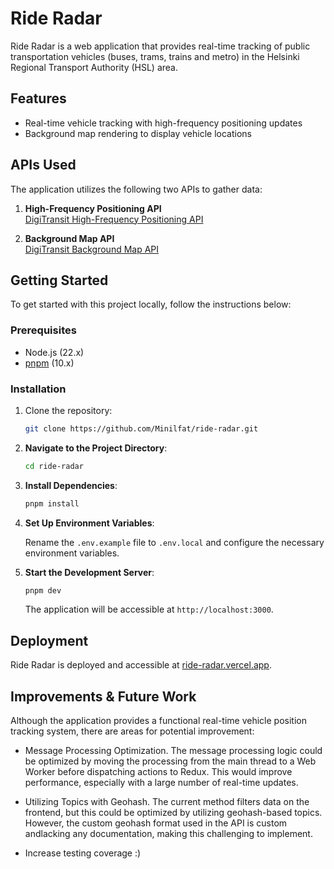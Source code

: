 # Ride Radar

Ride Radar is a web application that provides real-time tracking of public transportation vehicles (buses, trams, trains and metro) in the Helsinki Regional Transport Authority (HSL) area.

## Features

- Real-time vehicle tracking with high-frequency positioning updates
- Background map rendering to display vehicle locations

## APIs Used

The application utilizes the following two APIs to gather data:

1. **High-Frequency Positioning API**  
   [DigiTransit High-Frequency Positioning API](https://digitransit.fi/en/developers/apis/5-realtime-api/vehicle-positions/high-frequency-positioning/)

2. **Background Map API**  
   [DigiTransit Background Map API](https://digitransit.fi/en/developers/apis/4-map-api/background-map/)

## Getting Started

To get started with this project locally, follow the instructions below:

### Prerequisites

- Node.js (22.x)
- [pnpm](https://pnpm.io/installation#using-corepack) (10.x)

### Installation

1. Clone the repository:

   ```bash
   git clone https://github.com/Minilfat/ride-radar.git
   ```

2. **Navigate to the Project Directory**:

   ```bash
   cd ride-radar
   ```

3. **Install Dependencies**:

   ```bash
   pnpm install
   ```

4. **Set Up Environment Variables**:

   Rename the `.env.example` file to `.env.local` and configure the necessary environment variables.

5. **Start the Development Server**:

   ```bash
   pnpm dev
   ```

   The application will be accessible at `http://localhost:3000`.

## Deployment

Ride Radar is deployed and accessible at [ride-radar.vercel.app](https://ride-radar.vercel.app).

## Improvements & Future Work

Although the application provides a functional real-time vehicle position tracking system, there are areas for potential improvement:

- Message Processing Optimization. The message processing logic could be optimized by moving the processing from the main thread to a Web Worker before dispatching actions to Redux. This would improve performance, especially with a large number of real-time updates.

- Utilizing Topics with Geohash. The current method filters data on the frontend, but this could be optimized by utilizing geohash-based topics. However, the custom geohash format used in the API is custom andlacking any documentation, making this challenging to implement.

- Increase testing coverage :)
